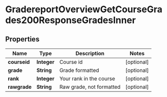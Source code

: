 

# GradereportOverviewGetCourseGrades200ResponseGradesInner


## Properties

| Name | Type | Description | Notes |
|------------ | ------------- | ------------- | -------------|
|**courseid** | **Integer** | Course id |  [optional] |
|**grade** | **String** | Grade formatted |  [optional] |
|**rank** | **Integer** | Your rank in the course |  [optional] |
|**rawgrade** | **String** | Raw grade, not formatted |  [optional] |



